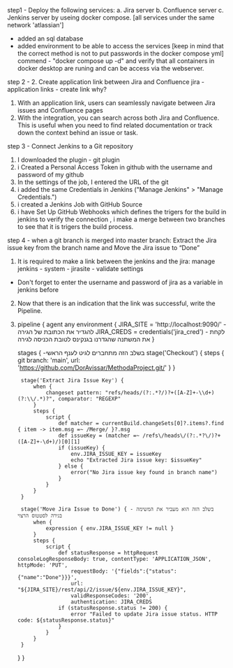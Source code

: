 step1 - Deploy the following services:
a. Jira server
b. Confluence server
c. Jenkins server 
by useing docker compose. [all services under the same network 'atlassian']
* added an sql database
* added environment to be able to access the services [keep in mind that the correct method is not to put passwords in the docker compose yml]
commend - "docker compose up -d" and verify that all containers in docker desktop are runing and can be access via the webserver. 

step 2 - 2. Create application link between Jira and Confluence
 jira - application links - create link 
 why? 
 1. With an application link, users can seamlessly navigate between Jira issues and Confluence pages
 2. With the integration, you can search across both Jira and Confluence. This is useful when you need to find related documentation or track down the context behind an issue or task.

step 3 - Connect Jenkins to a Git repository 
1. I downloaded the plugin - git plugin
2. i Created a Personal Access Token in github with the username and password of my github
2. In the settings of the job, I entered the URL of the git
3. i added the same Credentials in Jenkins ("Manage Jenkins" > "Manage Credentials.")
4. i created a Jenkins Job with GitHub Source
5. i have Set Up GitHub Webhooks which defines the trigers for the build in jenkins
to verify the connection , i make a merge between two branches to see that it is trigers the build process. 

step 4 - when a git branch is merged into master branch: Extract the Jira issue key from the branch name and Move the Jira issue to “Done”
1. It is required to make a link between the jenkins and the jira: manage jenkins - system - jirasite - validate settings 
* Don't forget to enter the username and password of jira as a variable in jenkins before
2. Now that there is an indication that the link was successful, write the Pipeline.
3. pipeline {
    agent any
    environment {
        JIRA_SITE = 'http://localhost:9090/' - להגדיר את הכתובת של הגירה
        JIRA_CREDS = credentials('jira_cred') - לקחת את המשתנה שהגדרנו בגנקינס לטובת הכניסה לגירה
    }

    stages { -בשלב הזה מתחברים לגיט לענף הראשי
        stage('Checkout') {
            steps {
                git branch: 'main', url: 'https://github.com/DorAvissar/MethodaProject.git/'
            }
        }

        stage('Extract Jira Issue Key') {
            when {
                changeset pattern: "refs/heads/(?:.*?/)?+([A-Z]+-\\d+)(?:\\/.*)?", comparator: "REGEXP"
            }
            steps {
                script {
                    def matcher = currentBuild.changeSets[0]?.items?.find { item -> item.msg =~ /Merge/ }?.msg
                    def issueKey = (matcher =~ /refs\/heads\/(?:.*?\/)?+([A-Z]+-\d+)/)[0][1]
                    if (issueKey) {
                        env.JIRA_ISSUE_KEY = issueKey
                        echo "Extracted Jira issue key: $issueKey"
                    } else {
                        error("No Jira issue key found in branch name")
                    }
                }
            }
        }

        stage('Move Jira Issue to Done') { - בשלב הזה הוא מעביר את המשימה בגירה לסטטוס הרצוי
            when {
                expression { env.JIRA_ISSUE_KEY != null }
            }
            steps {
                script {
                    def statusResponse = httpRequest consoleLogResponseBody: true, contentType: 'APPLICATION_JSON', httpMode: 'PUT',
                        requestBody: '{"fields":{"status":{"name":"Done"}}}',
                        url: "${JIRA_SITE}/rest/api/2/issue/${env.JIRA_ISSUE_KEY}",
                        validResponseCodes: '200',
                        authentication: JIRA_CREDS
                    if (statusResponse.status != 200) {
                        error "Failed to update Jira issue status. HTTP code: ${statusResponse.status}"
                    }
                }
            }
        }
    }
}
